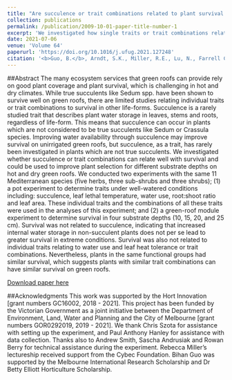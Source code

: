 ```yaml
---
title: "Are succulence or trait combinations related to plant survival on hot and dry green roofs?"
collection: publications
permalink: /publication/2009-10-01-paper-title-number-1
excerpt: 'We investigated how single traits or trait combinations relate to plant survival. Greater substrate depth improved survival, woody plants survived better than herbs. Survival was not related to succulence, water use, SLA, root:shoot ratio and T50. Species with similar trait combinations had similar survival.'
date: 2021-07-06
venue: 'Volume 64'
paperurl: 'https://doi.org/10.1016/j.ufug.2021.127248'
citation: '<b>Guo, B.</b>, Arndt, S.K., Miller, R.E., Lu, N., Farrell C. (2021). &quot;<i>Are succulence trait combinations related to plant survival on hot and dry green roofs? </i>.&quot; <i>Urban Forestry and Urban Greening</i>, <i>64: 127248</i>.'
---
```


##Abstract
The many ecosystem services that green roofs can provide rely on good plant coverage and plant survival, which is challenging in hot and dry climates. While true succulents like Sedum spp. have been shown to survive well on green roofs, there are limited studies relating individual traits or trait combinations to survival in other life-forms. Succulence is a rarely studied trait that describes plant water storage in leaves, stems and roots, regardless of life-form. This means that succulence can occur in plants which are not considered to be true succulents like Sedum or Crassula species. Improving water availability through succulence may improve survival on unirrigated green roofs, but succulence, as a trait, has rarely been investigated in plants which are not true succulents. We investigated whether succulence or trait combinations can relate well with survival and could be used to improve plant selection for different substrate depths on hot and dry green roofs. We conducted two experiments with the same 11 Mediterranean species (five herbs, three sub-shrubs and three shrubs); (1) a pot experiment to determine traits under well-watered conditions including: succulence, leaf lethal temperature, water use, root:shoot ratio and leaf area. These individual traits and the combinations of all these traits were used in the analyses of this experiment; and (2) a green-roof module experiment to determine survival in four substrate depths (10, 15, 20, and 25 cm). Survival was not related to succulence, indicating that increased internal water storage in non-succulent plants does not per se lead to greater survival in extreme conditions. Survival was also not related to individual traits relating to water use and leaf heat tolerance or trait combinations. Nevertheless, plants in the same functional groups had similar survival, which suggests plants with similar trait combinations can have similar survival on green roofs.

[Download paper here](http://bihanguo.github.io/files/paper_1.pdf)

##Acknowledgments
This work was supported by the Hort Innovation [grant numbers GC16002, 2018 - 2021]. This project has been funded by the Victorian Government as a joint initiative between the Department of Environment, Land, Water and Planning and the City of Melbourne [grant numbers GOR0292019, 2019 - 2021]. We thank Chris Szota for assistance with setting up the experiment, and Paul Anthony Hanley for assistance with data collection. Thanks also to Andrew Smith, Sascha Andrusiak and Rowan Berry for technical assistance during the experiment. Rebecca Miller’s lectureship received support from the Cybec Foundation. Bihan Guo was supported by the Melbourne International Research Scholarship and Dr Betty Elliott Horticulture Scholarship.
